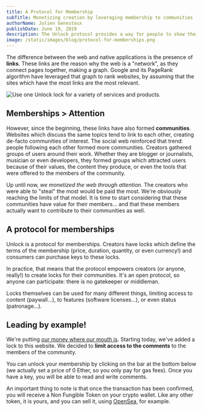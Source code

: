 ```yaml
---
title: A Protocol for Membership
subTitle: Monetizing creation by leveraging membership to communities
authorName: Julien Genestoux
publishDate: June 19, 2019
description: The Unlock protocol provides a way for people to show their support and access exclusive content, features, or even status. It is a web-native way for creators to monetize their work.
image: /static/images/blog/protocol-for-memberships.png
---
```


The difference between the web and native applications is the presence of **links**. These links are the reason why the web is a "network", as they connect pages together, making a graph. Google and its PageRank algorithm have leveraged that graph to rank websites, by assuming that the sites which have the most links are the most relevant.

![Use one Unlock lock for a variety of services and products.](/static/images/blog/hero.jpg)

## Memberships > Attention

However, since the beginning, these links have also formed **communities**. Websites which discuss the same topics tend to link to each other, creating de-facto communities of interest. The social web reinforced that trend: people following each other formed more communities. Creators gathered groups of users around their work. Whether they are blogger or journalists, musician or even developers, they formed groups which attracted users because of their values, the content they produce, or even the tools that were offered to the members of the community.

Up until now, _we monetized the web through attention_. The creators who were able to "steal" the most would be paid the most. We're obviously reaching the limits of that model. It is time to start considering that these communities have value for their members... and that these members actually want to contribute to their communities as well.

## A protocol for memberships

Unlock is a protocol for memberships. Creators have locks which define the terms of the membership (price, duration, quantity, or even currency!) and consumers can purchase keys to these locks.

In practice, that means that the protocol empowers creators (or anyone, really!) to create locks for their communities. It's an open protocol, so anyone can participate: there is no gatekeeper or middleman.

Locks themselves can be used for many different things, limiting access to content (paywall...), to features (software licenses...), or even status (patronage...).

## Leading by example!

We're putting [our money where our mouth is](/blog/crypto-first/). Starting today, we've added a lock to this website. We decided to **limit access to the comments** to the members of the community.

You can unlock your membership by clicking on the bar at the bottom below (we actually set a price of 0 Ether, so you only pay for gas fees). Once you have a key, you will be able to read and write comments.

An important thing to note is that once the transaction has been confirmed, you will receive a Non Fungible Token on your crypto wallet. Like any other token, it is yours, and you can sell it, using [OpenSea](https://opensea.io/), for example.
